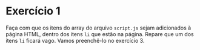 # Exercício 1

Faça com que os itens do array do arquivo `script.js` sejam adicionados à página HTML, dentro dos itens `li` que estão na página.
Repare que um dos itens `li` ficará vago. Vamos preenchê-lo no exercício 3.